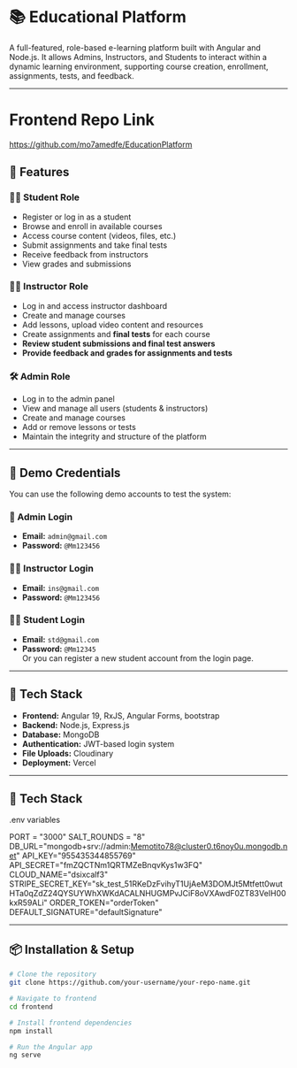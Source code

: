 # 📚 Educational Platform

A full-featured, role-based e-learning platform built with Angular and Node.js. It allows Admins, Instructors, and Students to interact within a dynamic learning environment, supporting course creation, enrollment, assignments, tests, and feedback.

---
# Frontend Repo Link

https://github.com/mo7amedfe/EducationPlatform

## 🚀 Features

### 👨‍🎓 Student Role
- Register or log in as a student
- Browse and enroll in available courses
- Access course content (videos, files, etc.)
- Submit assignments and take final tests
- Receive feedback from instructors
- View grades and submissions

### 🧑‍🏫 Instructor Role
- Log in and access instructor dashboard
- Create and manage courses
- Add lessons, upload video content and resources
- Create assignments and **final tests** for each course
- **Review student submissions and final test answers**
- **Provide feedback and grades for assignments and tests**

### 🛠 Admin Role
- Log in to the admin panel
- View and manage all users (students & instructors)
- Create and manage courses
- Add or remove lessons or tests
- Maintain the integrity and structure of the platform

---

## 🧪 Demo Credentials

You can use the following demo accounts to test the system:

### 🔐 Admin Login
- **Email:** `admin@gmail.com`  
- **Password:** `@Mm123456`

### 👨‍🏫 Instructor Login
- **Email:** `ins@gmail.com`  
- **Password:** `@Mm123456`

### 👨‍🎓 Student Login
- **Email:** `std@gmail.com`  
- **Password:** `@Mm12345`  
Or you can register a new student account from the login page.

---

## 🧰 Tech Stack

- **Frontend:** Angular 19, RxJS, Angular Forms, bootstrap  
- **Backend:** Node.js, Express.js  
- **Database:** MongoDB  
- **Authentication:** JWT-based login system  
- **File Uploads:** Cloudinary 
- **Deployment:**  Vercel

---

## 🧰 Tech Stack

.env variables 

PORT = "3000" 
SALT_ROUNDS = "8"
DB_URL="mongodb+srv://admin:Memotito78@cluster0.t6noy0u.mongodb.net"
API_KEY="955435344855769"
API_SECRET="fmZQCTNm1QRTMZeBnqvKys1w3FQ"
CLOUD_NAME="dsixcalf3"
STRIPE_SECRET_KEY="sk_test_51RKeDzFvihyT1UjAeM3DOMJt5Mtfett0wutHTa0qZdZ24QYSUYWhXWKdACALNHUGMPvJCiF8oVXAwdF0ZT83VeIH00kxR59ALi"
ORDER_TOKEN="orderToken"
DEFAULT_SIGNATURE="defaultSignature"


---


## 📦 Installation & Setup

```bash
# Clone the repository
git clone https://github.com/your-username/your-repo-name.git

# Navigate to frontend
cd frontend

# Install frontend dependencies
npm install

# Run the Angular app
ng serve
